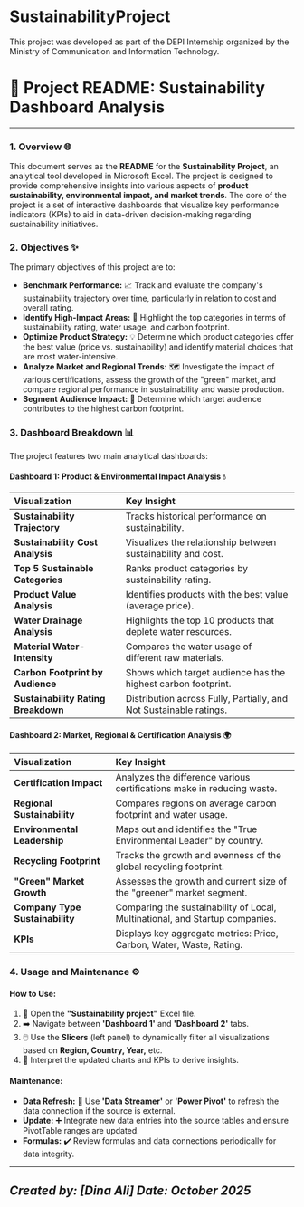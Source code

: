 # SustainabilityProject
This project was developed as part of the DEPI Internship organized by the Ministry of Communication and Information Technology.

# 🌳 Project README: Sustainability Dashboard Analysis

---

### 1. Overview 🌐

This document serves as the **README** for the **Sustainability Project**, an analytical tool developed in Microsoft Excel. The project is designed to provide comprehensive insights into various aspects of **product sustainability, environmental impact, and market trends**. The core of the project is a set of interactive dashboards that visualize key performance indicators (KPIs) to aid in data-driven decision-making regarding sustainability initiatives.

### 2. Objectives ✨

The primary objectives of this project are to:

* **Benchmark Performance:** 📈 Track and evaluate the company's sustainability trajectory over time, particularly in relation to cost and overall rating.
* **Identify High-Impact Areas:** 🎯 Highlight the top categories in terms of sustainability rating, water usage, and carbon footprint.
* **Optimize Product Strategy:** 💡 Determine which product categories offer the best value (price vs. sustainability) and identify material choices that are most water-intensive.
* **Analyze Market and Regional Trends:** 🗺️ Investigate the impact of various certifications, assess the growth of the "green" market, and compare regional performance in sustainability and waste production.
* **Segment Audience Impact:** 👤 Determine which target audience contributes to the highest carbon footprint.

### 3. Dashboard Breakdown 📊

The project features two main analytical dashboards:

#### Dashboard 1: Product & Environmental Impact Analysis 💧

| Visualization | Key Insight |
| :--- | :--- |
| **Sustainability Trajectory** | Tracks historical performance on sustainability. |
| **Sustainability Cost Analysis** | Visualizes the relationship between sustainability and cost. |
| **Top 5 Sustainable Categories** | Ranks product categories by sustainability rating. |
| **Product Value Analysis** | Identifies products with the best value (average price). |
| **Water Drainage Analysis** | Highlights the top 10 products that deplete water resources. |
| **Material Water-Intensity** | Compares the water usage of different raw materials. |
| **Carbon Footprint by Audience** | Shows which target audience has the highest carbon footprint. |
| **Sustainability Rating Breakdown** | Distribution across Fully, Partially, and Not Sustainable ratings. |

#### Dashboard 2: Market, Regional & Certification Analysis 🌍

| Visualization | Key Insight |
| :--- | :--- |
| **Certification Impact** | Analyzes the difference various certifications make in reducing waste. |
| **Regional Sustainability** | Compares regions on average carbon footprint and water usage. |
| **Environmental Leadership** | Maps out and identifies the "True Environmental Leader" by country. |
| **Recycling Footprint** | Tracks the growth and evenness of the global recycling footprint. |
| **"Green" Market Growth** | Assesses the growth and current size of the "greener" market segment. |
| **Company Type Sustainability** | Comparing the sustainability of Local, Multinational, and Startup companies. |
| **KPIs** | Displays key aggregate metrics: Price, Carbon, Water, Waste, Rating. |

### 4. Usage and Maintenance ⚙️

#### How to Use:

1.  📂 Open the **"Sustainability project"** Excel file.
2.  ➡️ Navigate between **'Dashboard 1'** and **'Dashboard 2'** tabs.
3.  🖱️ Use the **Slicers** (left panel) to dynamically filter all visualizations based on **Region, Country, Year,** etc.
4.  🧠 Interpret the updated charts and KPIs to derive insights.

#### Maintenance:

* **Data Refresh:** 🔄 Use **'Data Streamer'** or **'Power Pivot'** to refresh the data connection if the source is external.
* **Update:** ➕ Integrate new data entries into the source tables and ensure PivotTable ranges are updated.
* **Formulas:** ✔️ Review formulas and data connections periodically for data integrity.

---
*Created by: [Dina Ali]*
*Date: October 2025*
---
